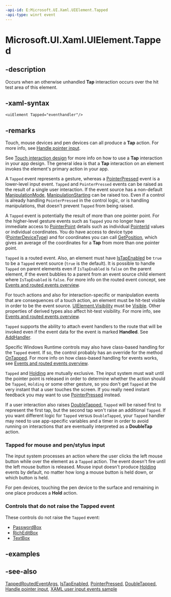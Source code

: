 ```yaml
---
-api-id: E:Microsoft.UI.Xaml.UIElement.Tapped
-api-type: winrt event
---
```


<!-- Event syntax
public event Microsoft.UI.Xaml.Input.TappedEventHandler Tapped
-->

# Microsoft.UI.Xaml.UIElement.Tapped

## -description

Occurs when an otherwise unhandled **Tap** interaction occurs over the hit test area of this element.

## -xaml-syntax

```xaml
<uiElement Tapped="eventhandler"/>
```

## -remarks

Touch, mouse devices and pen devices can all produce a **Tap** action. For more info, see [Handle pointer input](/windows/apps/design/input/handle-pointer-input).

See [Touch interaction design](/windows/apps/design/input/touch-interactions) for more info on how to use a **Tap** interaction in your app design. The general idea is that a **Tap** interaction on an element invokes the element's primary action in your app.

A `Tapped` event represents a gesture, whereas a [PointerPressed](uielement_pointerpressed.md) event is a lower-level input event. `Tapped` and `PointerPressed` events can be raised as the result of a single user interaction. If the event source has a non-default [ManipulationMode](uielement_manipulationmode.md), [ManipulationStarting](uielement_manipulationstarting.md) can be raised too. Even if a control is already handling `PointerPressed` in the control logic, or is handling manipulations, that doesn't prevent `Tapped` from being raised.

A `Tapped` event is potentially the result of more than one pointer point. For the higher-level gesture events such as `Tapped` you no longer have immediate access to [PointerPoint](../microsoft.ui.input/pointerpoint.md) details such as individual [PointerId](../microsoft.ui.input/pointerpoint_pointerid.md) values or individual coordinates. You do have access to device type ([PointerDeviceType](../microsoft.ui.xaml.input/tappedroutedeventargs_pointerdevicetype.md)) and for coordinates you can call [GetPosition](../microsoft.ui.xaml.input/tappedroutedeventargs_getposition_345084262.md), which gives an average of the coordinates for a **Tap** from more than one pointer point.

`Tapped` is a routed event. Also, an element must have [IsTapEnabled](uielement_istapenabled.md) be `true` to be a `Tapped` event source (`true` is the default). It is possible to handle `Tapped` on parent elements even if `IsTapEnabled` is `false` on the parent element, if the event bubbles to a parent from an event source child element where `IsTapEnabled` is `false`. For more info on the routed event concept, see [Events and routed events overview](/windows/uwp/xaml-platform/events-and-routed-events-overview).

For touch actions and also for interaction-specific or manipulation events that are consequences of a touch action, an element must be hit-test visible in order to be the event source. [UIElement.Visibility](uielement_visibility.md) must be [Visible](visibility.md). Other properties of derived types also affect hit-test visibility. For more info, see [Events and routed events overview](/windows/uwp/xaml-platform/events-and-routed-events-overview).

`Tapped` supports the ability to attach event handlers to the route that will be invoked even if the event data for the event is marked **Handled**. See [AddHandler](uielement_addhandler_1350394113.md).

Specific Windows Runtime controls may also have class-based handling for the `Tapped` event. If so, the control probably has an override for the method [OnTapped](../microsoft.ui.xaml.controls/control_ontapped_411888825.md). For more info on how class-based handling for events works, see [Events and routed events overview](/windows/uwp/xaml-platform/events-and-routed-events-overview).

`Tapped` and [Holding](uielement_holding.md) are mutually exclusive. The input system must wait until the pointer point is released in order to determine whether the action should be `Tapped`, `Holding` or some other gesture, so you don't get `Tapped` at the very instant that a user touches the screen. If you really need instant feedback you may want to use [PointerPressed](uielement_pointerpressed.md) instead.

If a user interaction also raises [DoubleTapped](uielement_doubletapped.md), `Tapped` will be raised first to represent the first tap, but the second tap won't raise an additional `Tapped`. If you want different logic for `Tapped` versus `DoubleTapped`, your `Tapped` handler may need to use app-specific variables and a timer in order to avoid running on interactions that are eventually interpreted as a **DoubleTap** action.

### Tapped for mouse and pen/stylus input

The input system processes an action where the user clicks the left mouse button while over the element as a `Tapped` action. The event doesn't fire until the left mouse button is released. Mouse input doesn't produce [Holding](uielement_holding.md) events by default, no matter how long a mouse button is held down, or which button is held.

For pen devices, touching the pen device to the surface and remaining in one place produces a **Hold** action.

### Controls that do not raise the Tapped event

These controls do not raise the `Tapped` event:

+ [PasswordBox](../microsoft.ui.xaml.controls/passwordbox.md)
+ [RichEditBox](../microsoft.ui.xaml.controls/richeditbox.md)
+ [TextBox](../microsoft.ui.xaml.controls/textbox.md)

## -examples

## -see-also

[TappedRoutedEventArgs](../microsoft.ui.xaml.input/tappedroutedeventargs.md), [IsTapEnabled](uielement_istapenabled.md), [PointerPressed](uielement_pointerpressed.md), [DoubleTapped](uielement_doubletapped.md), [Handle pointer input](/windows/apps/design/input/handle-pointer-input), [XAML user input events sample](https://github.com/microsoftarchive/msdn-code-gallery-microsoft/tree/master/Official%20Windows%20Platform%20Sample/Input%20XAML%20user%20input%20events%20sample)
